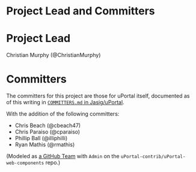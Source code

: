 # Project Lead and Committers

# Project Lead

Christian Murphy (@ChristianMurphy)

# Committers

The committers for this project are those for uPortal itself, documented as of this writing in [`COMMITTERS.md` in Jasig/uPortal](https://github.com/Jasig/uPortal/blob/master/docs/COMMITTERS.md).

With the addition of the following committers:

- Chris Beach (@cbeach47)
- Chris Paraiso (@cparaiso)
- Phillip Ball (@illiphilli)
- Ryan Mathis (@rmathis)

(Modeled as [a GitHub Team][uportal-web-components-committers] with `Admin` on the `uPortal-contrib/uPortal-web-components` repo.)

[uportal-web-components-committers]: https://github.com/orgs/uPortal-contrib/teams/uportal-web-components-committers
